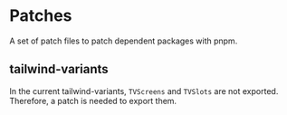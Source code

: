 # Patches

A set of patch files to patch dependent packages with pnpm.

## tailwind-variants

In the current tailwind-variants, `TVScreens` and `TVSlots` are not exported. Therefore, a patch is needed to export them.
